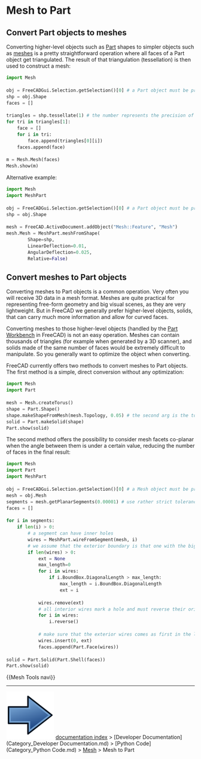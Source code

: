 # Mesh to Part
## Convert Part objects to meshes 

Converting higher-level objects such as [Part](Part_Workbench.md) shapes to simpler objects such as [meshes](Mesh_Workbench.md) is a pretty straightforward operation where all faces of a Part object get triangulated. The result of that triangulation (tessellation) is then used to construct a mesh:

 
```python
import Mesh

obj = FreeCADGui.Selection.getSelection()[0] # a Part object must be preselected
shp = obj.Shape
faces = []

triangles = shp.tessellate(1) # the number represents the precision of the tessellation
for tri in triangles[1]:
    face = []
    for i in tri:
        face.append(triangles[0][i])
    faces.append(face)

m = Mesh.Mesh(faces)
Mesh.show(m)
```

Alternative example:

 
```python
import Mesh
import MeshPart

obj = FreeCADGui.Selection.getSelection()[0] # a Part object must be preselected
shp = obj.Shape

mesh = FreeCAD.ActiveDocument.addObject("Mesh::Feature", "Mesh")
mesh.Mesh = MeshPart.meshFromShape(
        Shape=shp,
        LinearDeflection=0.01,
        AngularDeflection=0.025,
        Relative=False)
```

## Convert meshes to Part objects 

Converting meshes to Part objects is a common operation. Very often you will receive 3D data in a mesh format. Meshes are quite practical for representing free-form geometry and big visual scenes, as they are very lightweight. But in FreeCAD we generally prefer higher-level objects, solids, that can carry much more information and allow for curved faces.

Converting meshes to those higher-level objects (handled by the [Part Workbench](Part_Workbench.md) in FreeCAD) is not an easy operation. Meshes can contain thousands of triangles (for example when generated by a 3D scanner), and solids made of the same number of faces would be extremely difficult to manipulate. So you generally want to optimize the object when converting.

FreeCAD currently offers two methods to convert meshes to Part objects. The first method is a simple, direct conversion without any optimization:

 
```python
import Mesh
import Part

mesh = Mesh.createTorus()
shape = Part.Shape()
shape.makeShapeFromMesh(mesh.Topology, 0.05) # the second arg is the tolerance for sewing
solid = Part.makeSolid(shape)
Part.show(solid)
```

The second method offers the possibility to consider mesh facets co-planar when the angle between them is under a certain value, reducing the number of faces in the final result:

 
```python
import Mesh
import Part
import MeshPart

obj = FreeCADGui.Selection.getSelection()[0] # a Mesh object must be preselected
mesh = obj.Mesh
segments = mesh.getPlanarSegments(0.00001) # use rather strict tolerance here
faces = []

for i in segments:
    if len(i) > 0:
        # a segment can have inner holes
        wires = MeshPart.wireFromSegment(mesh, i)
        # we assume that the exterior boundary is that one with the biggest bounding box
        if len(wires) > 0:
            ext = None
            max_length=0
            for i in wires:
                if i.BoundBox.DiagonalLength > max_length:
                    max_length = i.BoundBox.DiagonalLength
                    ext = i

            wires.remove(ext)
            # all interior wires mark a hole and must reverse their orientation, otherwise Part.Face fails
            for i in wires:
                i.reverse()

            # make sure that the exterior wires comes as first in the list
            wires.insert(0, ext)
            faces.append(Part.Face(wires))

solid = Part.Solid(Part.Shell(faces))
Part.show(solid)
```

  {{Mesh Tools navi}}



---
![](images/Button_right.svg) [documentation index](../README.md) > [Developer Documentation](Category_Developer Documentation.md) > [Python Code](Category_Python Code.md) > [Mesh](Mesh_Workbench.md) > Mesh to Part
